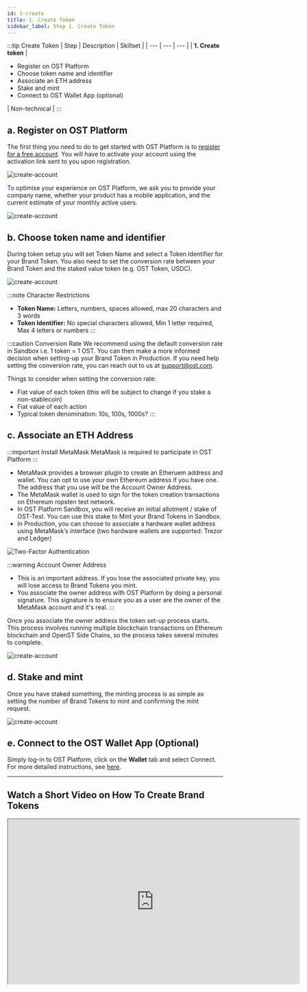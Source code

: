 ```yaml
---
id: 1-create
title: 1. Create Token
sidebar_label: Step 1. Create Token
---
```


:::tip Create Token
| Step | Description | Skillset |
| --- | --- | --- |
| **1. Create token** | <ul><li>Register on OST Platform</li><li>Choose token name and identifier</li><li>Associate an ETH address</li><li>Stake and mint</li><li>Connect to OST Wallet App (optional)</li></ul> | Non-technical |
:::

## a. Register on OST Platform 
The first thing you need to do to get started with OST Platform is to [register for a free account](https://platform.ost.com/sign-up). You will have to activate your account using the activation link sent to you upon registration.

![create-account](/platform/docs/assets/token-setup/Register.png)

To optimise your experience on OST Platform, we ask you to provide your company name, whether your product has a mobile application, and the current estimate of your monthly active users.

![create-account](/platform/docs/assets/token-setup/Additional_information.png)

## b. Choose token name and identifier
During token setup you will set Token Name and select a Token Identifier for your Brand Token. You also need to set the conversion rate between your Brand Token and the staked value token (e.g. OST Token, USDC).

![create-account](/platform/docs/assets/token-setup/Token_setup.png)

:::note Character Restrictions
* **Token Name:** Letters, numbers, spaces allowed, max 20 characters and 3 words
* **Token Identifier:** No special characters allowed, Min 1 letter required, Max 4 letters or numbers
:::

:::caution Conversion Rate
We recommend using the default conversion rate in Sandbox i.e. 1 token = 1 OST. You can then make a more informed decision when setting-up your Brand Token in Production. If you need help setting the conversion rate, you can reach out to us at support@ost.com.

Things to consider when setting the conversion rate:
* Fiat value of each token (this will be subject to change if you stake a non-stablecoin)
* Fiat value of each action
* Typical token denomination: 10s, 100s, 1000s?
:::

## c. Associate an ETH Address

:::important Install MetaMask
MetaMask is required to participate in OST Platform
:::

* MetaMask provides a browser plugin to create an Etheruem address and wallet. You can opt to use your own Ethereum address if you have one. The address that you use will be the Account Owner Address.
* The MetaMask wallet is used to sign for the token creation transactions on Ethereum ropsten test network.
* In OST Platform Sandbox, you will receive an initial allotment / stake of OST-Test. You can use this stake to Mint your Brand Tokens in Sandbox.
* In Production, you can choose to associate a hardware wallet address using MetaMask’s interface (two hardware wallets are supported: Trezor and Ledger)

![Two-Factor Authentication](/platform/docs/assets/token-setup/Install_metamask.png)

:::warning Account Owner Address
* This is an important address. If you lose the associated private key, you will lose access to Brand Tokens you mint.
* You associate the owner address with OST Platform by doing a personal signature. This signature is to ensure you as a user are the owner of the MetaMask account and it's real.
:::

Once you associate the owner address the token set-up process starts. This process involves running multiple blockchain transactions on Ethereum blockchain and OpenST Side Chains, so the process takes several minutes to complete.

![create-account](/platform/docs/assets/token-setup/Account_setup.png)

## d. Stake and mint
Once you have staked something, the minting process is as simple as setting the number of Brand Tokens to mint and confirming the mint request. 

![create-account](/platform/docs/assets/token-setup/Mint_tokens.png)

## e. Connect to the OST Wallet App (Optional)
Simply log-in to OST Platform, click on the **Wallet** tab and select Connect. For more detailed instructions, see [here](platform/docs/wallet/app/#connect-your-brand-token-to-ost-wallet-app).

<hr>

## Watch a Short Video on How To Create Brand Tokens

<div align="center">
    <iframe width="680" height="384"
        src="https://www.youtube.com/embed/zF7DHOYvmi0">
    </iframe>
</div>
<br>
